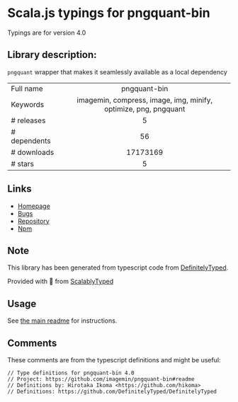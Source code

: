 
# Scala.js typings for pngquant-bin

Typings are for version 4.0

## Library description:
`pngquant` wrapper that makes it seamlessly available as a local dependency

|                    |                 |
| ------------------ | :-------------: |
| Full name          | pngquant-bin |
| Keywords           | imagemin, compress, image, img, minify, optimize, png, pngquant |
| # releases         | 5 |
| # dependents       | 56 |
| # downloads        | 17173169 |
| # stars            | 5 |

## Links
- [Homepage](https://github.com/imagemin/pngquant-bin#readme)
- [Bugs](https://github.com/imagemin/pngquant-bin/issues)
- [Repository](https://github.com/imagemin/pngquant-bin)
- [Npm](https://www.npmjs.com/package/pngquant-bin)
    


## Note
This library has been generated from typescript code from [DefinitelyTyped](https://definitelytyped.org).

Provided with :purple_heart: from [ScalablyTyped](https://github.com/oyvindberg/ScalablyTyped)

## Usage
See [the main readme](../../readme.md) for instructions.

## Comments

These comments are from the typescript definitions and might be useful:
```
// Type definitions for pngquant-bin 4.0
// Project: https://github.com/imagemin/pngquant-bin#readme
// Definitions by: Hirotaka Ikoma <https://github.com/hikoma>
// Definitions: https://github.com/DefinitelyTyped/DefinitelyTyped

```

